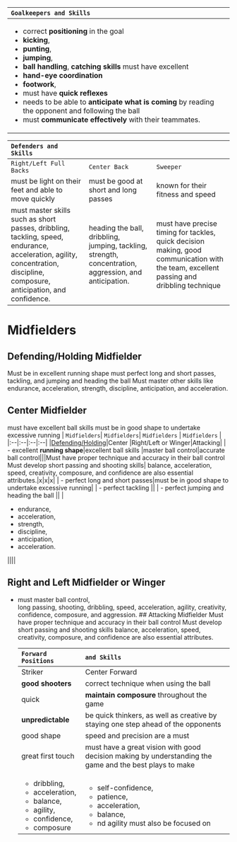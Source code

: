 | **`Goalkeepers and Skills`** |
|:------|
| <ul> <li>correct __positioning__ in the goal</li><li>__kicking__,</li><li>__punting__,</li><li>__jumping__,</li><li>__ball handling__, __catching skills__ must have excellent <li>__hand-eye coordination__</li> <li>__footwork__,</li> <li>must have __quick reflexes__</li><li>needs to be able to __anticipate what is coming__ by reading the opponent and following the ball</li><li>must __communicate effectively__ with their teammates.</li></ul>| 

| **`Defenders and Skills`** | ||
|:------|:---|:---|
|`Right/Left Full Backs`|`Center Back`|`Sweeper`|
|must be light on their feet and able to move quickly |must be good at short and long passes|known for their fitness and speed|
|must master skills such as short passes, dribbling, tackling, speed, endurance, acceleration, agility, concentration, discipline, composure, anticipation, and confidence.|heading the ball, dribbling, jumping, tackling, strength, concentration, aggression, and anticipation.|must have precise timing for tackles, quick decision making, good communication with the team, excellent passing and dribbling technique|

# Midfielders
## Defending/Holding Midfielder 
Must be in excellent running shape
must perfect long and short passes, tackling, and jumping and heading the ball 
Must master other skills like endurance, acceleration, strength, discipline, anticipation, and acceleration. 

## Center Midfielder 
must have excellent ball skills 
must be in good shape to undertake excessive running
|  `Midfielders`|  `Midfielders`| `Midfielders` | `Midfielders` |
|:--|:--|:--|:--|
|<u>Defending/Holding</u>|Center |Right/Left or Winger|Attacking|
| - excellent **running shape**|excellent ball skills |master ball control|accurate ball control|||Must have proper technique and accuracy in their ball control
Must develop short passing and shooting skills|
balance, acceleration, speed, creativity, composure, and confidence are also essential attributes.|x|x|x|
| - perfect long and short passes|must be in good shape to undertake excessive running|
| - perfect tackling ||
| - perfect jumping and heading the ball ||
| <ul><li>endurance,</li><li>acceleration,</li><li>strength,</li><li>discipline,</li><li>anticipation,</li><li>acceleration.</li></ul>||||

## Right and Left Midfielder or Winger 
<ul><li>must master ball control,</li> long passing, shooting, dribbling, speed, acceleration, agility, creativity, confidence, composure, and aggression.
## Attacking Midfielder  
Must have proper technique and accuracy in their ball control
Must develop short passing and shooting skills
balance, acceleration, speed, creativity, composure, and confidence are also essential attributes. 

| **`Forward Positions`**| `and Skills` |
|:--|:--|
|Striker|Center Forward|
|__good shooters__|correct technique when using the ball|
|quick|__maintain composure__ throughout the game|
|__unpredictable__|be quick thinkers, as well as creative by staying one step ahead of the opponents|
|good shape |speed and precision are a must |
|great first touch|must have a great vision with good decision making by understanding the game and the best plays to make |
|<ul><li>dribbling,</li><li>acceleration,</li><li>balance,</li><li>agility,</li><li>confidence,</li><li>composure</li></ul>|<ul><li>self-confidence,</li><li>patience,</li><li>acceleration,</li><li>balance,</li><li>nd agility must also be focused on</li></ul>|
